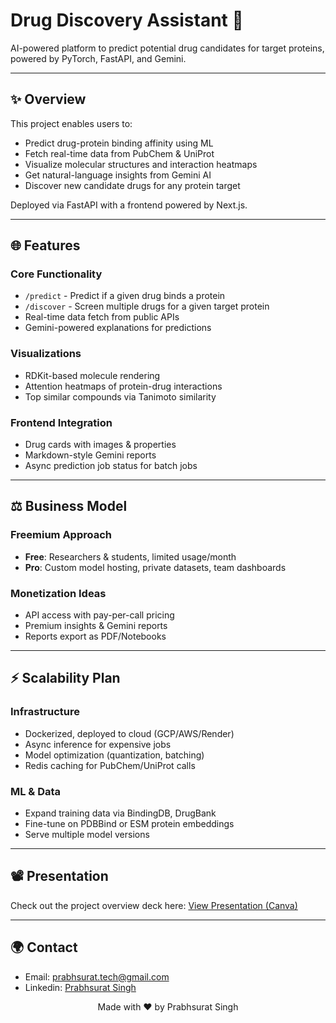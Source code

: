 # Drug Discovery Assistant 🔬

AI-powered platform to predict potential drug candidates for target proteins, powered by PyTorch, FastAPI, and Gemini.

---

## ✨ Overview
This project enables users to:
- Predict drug-protein binding affinity using ML
- Fetch real-time data from PubChem & UniProt
- Visualize molecular structures and interaction heatmaps
- Get natural-language insights from Gemini AI
- Discover new candidate drugs for any protein target

Deployed via FastAPI with a frontend powered by Next.js.

---

## 🌐 Features

### Core Functionality
- `/predict` - Predict if a given drug binds a protein
- `/discover` - Screen multiple drugs for a given target protein
- Real-time data fetch from public APIs
- Gemini-powered explanations for predictions

### Visualizations
- RDKit-based molecule rendering
- Attention heatmaps of protein-drug interactions
- Top similar compounds via Tanimoto similarity

### Frontend Integration
- Drug cards with images & properties
- Markdown-style Gemini reports
- Async prediction job status for batch jobs

---

## ⚖️ Business Model

### Freemium Approach
- **Free**: Researchers & students, limited usage/month
- **Pro**: Custom model hosting, private datasets, team dashboards

### Monetization Ideas
- API access with pay-per-call pricing
- Premium insights & Gemini reports
- Reports export as PDF/Notebooks

---

## ⚡ Scalability Plan

### Infrastructure
- Dockerized, deployed to cloud (GCP/AWS/Render)
- Async inference for expensive jobs
- Model optimization (quantization, batching)
- Redis caching for PubChem/UniProt calls

### ML & Data
- Expand training data via BindingDB, DrugBank
- Fine-tune on PDBBind or ESM protein embeddings
- Serve multiple model versions

---

## 📽️ Presentation

Check out the project overview deck here: [View Presentation (Canva)](https://www.canva.com/design/DAGjw62AW1E/LHytmVFddrpbi2eiM-nofQ/edit?utm_content=DAGjw62AW1E&utm_campaign=designshare&utm_medium=link2&utm_source=sharebutton)


---

## 🌍 Contact
- Email: prabhsurat.tech@gmail.com
- Linkedin: [Prabhsurat Singh](www.linkedin.com/in/prabhsurat-singh-1868052ab)



<p align="center">Made with ❤️ by Prabhsurat Singh</p>